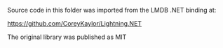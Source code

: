 ﻿Source code in this folder was imported from the LMDB .NET binding at:

https://github.com/CoreyKaylor/Lightning.NET

The original library was published as MIT


